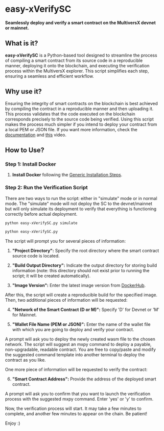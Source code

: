 # easy-xVerifySC
**Seamlessly deploy and verify a smart contract on the MultiversX devnet or mainnet.**

## What is it?
**easy-xVerifySC** is a Python-based tool designed to streamline the process of compiling a smart contract from its source code in a reproducible manner, deploying it onto the blockchain, and executing the verification process within the MultiversX explorer. This script simplifies each step, ensuring a seamless and efficient workflow.

## Why use it?
Ensuring the integrity of smart contracts on the blockchain is best achieved by compiling the contract in a reproducible manner and then uploading it. This process validates that the code executed on the blockchain corresponds precisely to the source code being verified. Using this script makes the process much simpler if you intend to deploy your contract from a local PEM or JSON file. If you want more information, check the [documentation](https://docs.multiversx.com/developers/reproducible-contract-builds) and [this](https://www.youtube.com/watch?v=yW1TyslJ-28) video.

## How to Use?

### Step 1: Install Docker
1. **Install Docker** following the [Generic Installation Steps](https://docs.docker.com/desktop/install/linux-install/).

### Step 2: Run the Verification Script
There are two ways to run the script: either in "simulate" mode or in normal mode. The "simulate" mode will not deploy the SC to the devnet/mainnet but will only simulate its deployment to verify that everything is functioning correctly before actual deployment.

```bash
python easy-xVerifySC.py simulate
```
```bash
python easy-xVerifySC.py
```

The script will prompt you for several pieces of information:

1. **"Project Directory":** Specify the root directory where the smart contract source code is located.

2. **"Build Output Directory":**  Indicate the output directory for storing build information (note: this directory should not exist prior to running the script; it will be created automatically).

3. **"Image Version":**  Enter the latest image version from [DockerHub](https://hub.docker.com/r/multiversx/sdk-rust-contract-builder/tags).

After this, the script will create a reproducible build for the specified image. Then, two additional pieces of information will be requested:

4. **"Network of the Smart Contract (D or M)":**  Specify 'D' for Devnet or 'M' for Mainnet.

5. **"Wallet File Name (PEM or JSON)":**   Enter the name of the wallet file with which you are going to deploy and verify your contract.

A prompt will ask you to deploy the newly created wasm file to the chosen network. The script will suggest an mxpy command to deploy a payable, non-upgradable, readable contract. You are free to copy/paste and modify the suggested command template into another terminal to deploy the contract as you like.

One more piece of information will be requested to verify the contract:

6. **"Smart Contract Address":**  Provide the address of the deployed smart contract.

A prompt will ask you to confirm that you want to launch the verification process with the suggested mxpy command. Enter 'yes' or 'y' to confirm.

Now, the verification process will start. It may take a few minutes to complete, and another few minutes to appear on the chain. Be patient!

Enjoy :)